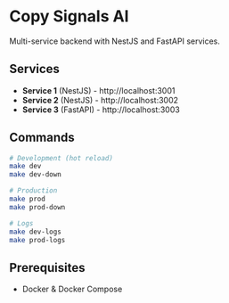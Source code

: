 # Copy Signals AI

Multi-service backend with NestJS and FastAPI services.

## Services

- **Service 1** (NestJS) - http://localhost:3001
- **Service 2** (NestJS) - http://localhost:3002  
- **Service 3** (FastAPI) - http://localhost:3003

## Commands

```bash
# Development (hot reload)
make dev
make dev-down

# Production
make prod
make prod-down

# Logs
make dev-logs
make prod-logs
```

## Prerequisites

- Docker & Docker Compose

